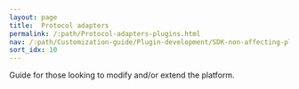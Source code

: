 ```yaml
---
layout: page
title:  Protocol adapters
permalink: /:path/Protocol-adapters-plugins.html
nav: /:path/Customization-guide/Plugin-development/SDK-non-affecting-plugins/Protocol-adapters-plugins
sort_idx: 10
---
```


Guide for those looking to modify and/or extend the platform.
